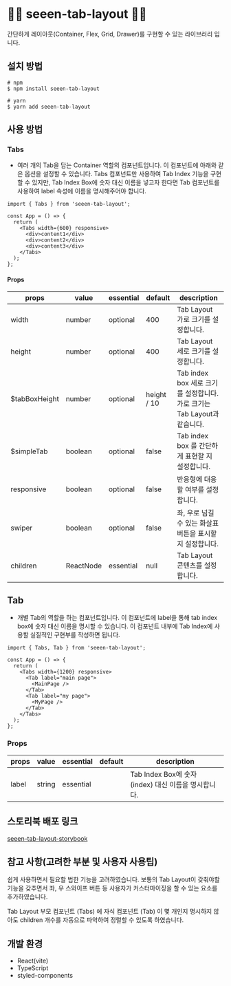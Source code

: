 # 🙆‍♂️ seeen-tab-layout 🙆‍♂️

간단하게 레이아웃(Container, Flex, Grid, Drawer)를 구현할 수 있는 라이브러리 입니다.

## 설치 방법

    # npm
    $ npm install seeen-tab-layout

    # yarn
    $ yarn add seeen-tab-layout

## 사용 방법

### Tabs

- 여러 개의 Tab을 담는 Container 역할의 컴포넌트입니다. 이 컴포넌트에 아래와 같은 옵션을 설정할 수 있습니다. Tabs 컴포넌트만 사용하여 Tab Index 기능을 구현할 수 있지만, Tab Index Box에 숫자 대신 이름을 넣고자 한다면 Tab 컴포넌트를 사용하여 label 속성에 이름을 명시해주어야 합니다.

```tsx
import { Tabs } from 'seeen-tab-layout';

const App = () => {
  return (
    <Tabs width={600} responsive>
      <div>content1</div>
      <div>content2</div>
      <div>content3</div>
    </Tabs>
  );
};
```

#### Props

| props         | value     | essential | default     | description                                                              |
| ------------- | --------- | --------- | ----------- | ------------------------------------------------------------------------ |
| width         | number    | optional  | 400         | Tab Layout 가로 크기를 설정합니다.                                       |
| height        | number    | optional  | 400         | Tab Layout 세로 크기를 설정합니다.                                       |
| $tabBoxHeight | number    | optional  | height / 10 | Tab index box 세로 크기를 설정합니다. 가로 크기는 Tab Layout과 같습니다. |
| $simpleTab    | boolean   | optional  | false       | Tab index box 를 간단하게 표현할 지 설정합니다.                          |
| responsive    | boolean   | optional  | false       | 반응형에 대응할 여부를 설정합니다.                                       |
| swiper        | boolean   | optional  | false       | 좌, 우로 넘길 수 있는 화살표 버튼을 표시할 지 설정합니다.                |
| children      | ReactNode | essential | null        | Tab Layout 콘텐츠를 설정합니다.                                          |

## Tab

- 개별 Tab의 역할을 하는 컴포넌트입니다. 이 컴포넌트에 label을 통해 tab index box에 숫자 대신 이름을 명시할 수 있습니다. 이 컴포넌트 내부에 Tab Index에 사용할 실질적인 구현부를 작성하면 됩니다.

```tsx
import { Tabs, Tab } from 'seeen-tab-layout';

const App = () => {
  return (
    <Tabs width={1200} responsive>
      <Tab label="main page">
        <MainPage />
      </Tab>
      <Tab label="my page">
        <MyPage />
      </Tab>
    </Tabs>
  );
};
```

### Props

| props | value  | essential | default | description                                          |
| ----- | ------ | --------- | ------- | ---------------------------------------------------- |
| label | string | essential |         | Tab Index Box에 숫자 (index) 대신 이름을 명시합니다. |

## 스토리북 배포 링크

[seeen-tab-layout-storybook](https://65127eae0e98643d69097dab-tvjifvtvsk.chromatic.com/)

## 참고 사항(고려한 부분 및 사용자 사용팁)

쉽게 사용하면서 필요할 법한 기능을 고려하였습니다. 보통의 Tab Layout이 갖춰야할 기능을 갖추면서 좌, 우 스와이프 버튼 등 사용자가 커스터마이징을 할 수 있는 요소를 추가하였습니다.

Tab Layout 부모 컴포넌트 (Tabs) 에 자식 컴포넌트 (Tab) 이 몇 개인지 명시하지 않아도 children 개수를 자동으로 파악하여 정렬할 수 있도록 하였습니다.

## 개발 환경

- React(vite)
- TypeScript
- styled-components
